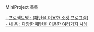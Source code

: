 MiniProject 목록

<a href="https://github.com/simjunbo/PatternPlayGround">
- 프로젝트명 : [패턴을 이용한 소켓 프로그램] </br>
- 내 용 : 다양한 패턴을 이용한 여러가지 사례
</img>
</a>


